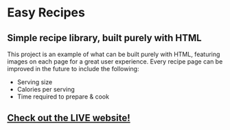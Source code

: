 # Easy Recipes


## Simple recipe library, built purely with HTML

This project is an example of what can be built purely with HTML, featuring images on each page for a great user experience. Every recipe page can be improved in the future to include the following:

* Serving size
* Calories per serving
* Time required to prepare & cook


## <a href="https://cowsareflying.github.io/easy-recipes/" rel="noopener noreferrer">Check out the LIVE website!</a>

